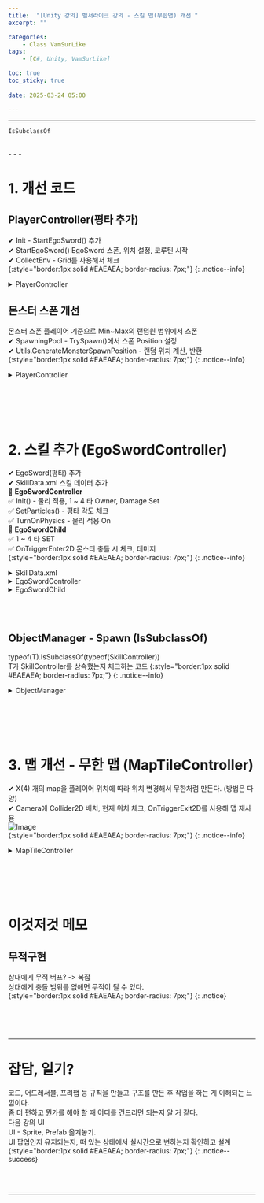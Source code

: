 ```yaml
---
title:  "[Unity 강의] 뱀서라이크 강의 - 스킬 맵(무한맵) 개선 "
excerpt: ""

categories:
    - Class VamSurLike
tags:
    - [C#, Unity, VamSurLike]

toc: true
toc_sticky: true
 
date: 2025-03-24 05:00

---
```

- - -

`IsSubclassOf` 

<br>
- - - 

<!--&nbsp;🔹 ✔ ✅  -->


# 1. 개선 코드  

## PlayerController(평타 추가)
✔ Init - StartEgoSword() 추가  
✔ StartEgoSword() EgoSword 스폰, 위치 설정, 코루틴 시작  
✔ CollectEnv - Grid를 사용해서 체크  
{:style="border:1px solid #EAEAEA; border-radius: 7px;"}
{: .notice--info}  

<details>
<summary>PlayerController</summary>
<div class="notice--primary" markdown="1"> 

```c# 
public class PlayerController : CreatureController
{
    public override bool Init()
    {
        if (base.Init() == false)
            return false;
        _speed = 5.0f;

        Managers.Game.OnMoveDirChanged += HandleOnMoveDirChanged;

        StartProjectile();
        StartEgoSword();

        return true;
    }

    void CollectEnv() 
    {
        float sqrCollectDis = EnvCollectDist * EnvCollectDist;

        var findGems = GameObject.Find("@Grid").GetComponent<GridController>().GatherObjects(transform.position, EnvCollectDist + 0.4f);

        foreach (var go in findGems)
        {
            GemController gem = go.GetComponent<GemController>();

            Vector3 dir = gem.transform.position - transform.position;
            if (dir.sqrMagnitude <= EnvCollectDist)
            {
                Managers.Game.Gem += 1;
                Managers.Object.Despawn(gem);
            }   
        }
    }

    #region EgoSword

    EgoSwordController _egoSword;
    void StartEgoSword() 
    {
        if (_egoSword.IsValid())
            return;

        _egoSword = Managers.Object.Spawn<EgoSwordController>(_indicator.position, SkillID.EGO_SWORD_ID);
        _egoSword.transform.SetParent(_indicator);

        _egoSword.ActivateSkill();
    }

    #endregion
}
```
</div>
</details>

## 몬스터 스폰 개선 
몬스터 스폰 플레이어 기준으로 Min~Max의 랜덤원 범위에서 스폰  
✔ SpawningPool - TrySpawn()에서 스폰 Position 설정   
✔ Utils.GenerateMonsterSpawnPosition - 랜덤 위치 계산, 반환  
{:style="border:1px solid #EAEAEA; border-radius: 7px;"}
{: .notice--info}  

<details>
<summary>PlayerController</summary>
<div class="notice--primary" markdown="1"> 

```c# 
public class SpawningPool : MonoBehaviour
{
    private void TrySpawn()
    {
        int monsterCount = Managers.Object.Monster.Count;
        if (monsterCount > _maxMonsterCount)
            return;

        Vector3 randPos = Utils.GenerateMonsterSpawnPosition(Managers.Game.Player.transform.position,10,15);
        MonsterController mc = Managers.Object.Spawn<MonsterController>(randPos,Random.Range(0, 2));
    }
}

public class Utils
{
    public static Vector2 GenerateMonsterSpawnPosition(Vector2 characterPosition, float minDistance = 10.0f, float maxDistance = 20.0f) 
    {
        float angle = Random.Range(0, 360) * Mathf.Deg2Rad;

        float distance = Random.Range(minDistance, maxDistance);

        float xDist = MathF.Cos(angle) * distance;
        float yDist = MathF.Sin(angle) * distance;

        Vector2 spawnPosition = characterPosition + new Vector2(xDist, yDist);

        return spawnPosition;
    }
}
```
</div>
</details>

<br><bR><br><bR>

# 2. 스킬 추가 (EgoSwordController)
✔ EgoSword(평타) 추가  
✔ SkillData.xml 스킬 데이터 추가  
🔹 **EgoSwordController**  
✅ Init() - 물리 적용, 1 ~ 4 타 Owner, Damage Set  
✅ SetParticles() - 평타 각도 체크   
✅ TurnOnPhysics - 물리 적용 On   
🔹 **EgoSwordChild**  
✅ 1 ~ 4 타 SET  
✅ OnTriggerEnter2D 몬스터 충돌 시 체크, 데미지  
{:style="border:1px solid #EAEAEA; border-radius: 7px;"}
{: .notice--info}  

<details>
<summary>SkillData.xml</summary>
<div class="notice--primary" markdown="1"> 

```xml
<?xml version="1.0" encoding="utf-8"?>
<SkillDatas>
  <SkillData templateID="1" name="화염구" type="Projectile" prefab="FireProjectile.prefab" damage="1000" speed="2" >
  </SkillData>
  <SkillData templateID="10" name="평타" type="Melee" prefab="EgoSword.prefab" damage="1000">
  </SkillData>
</SkillDatas>
```
</div>
</details>

<details>
<summary>EgoSwordController</summary>
<div class="notice--primary" markdown="1"> 

```c#

public class EgoSwordController : SkillController
{
    [SerializeField]
    ParticleSystem[] _swingParticles;

    protected enum SwingType 
    {
        First,
        Second,
        Third,
        Fourth
    }

    //✅ Init() - 물리 적용, 1~4타 Owner, Damage Set  
    public override bool Init()
    {
        base.Init();

        // Active 되기 전까지 콜라이더 물리 적용 x
        for (int i = 0; i < _swingParticles.Length; i++)
            _swingParticles[i].GetComponent<Rigidbody2D>().simulated = false;

        for (int i = 0; i < _swingParticles.Length; i++)
            _swingParticles[i].gameObject.GetOrAddComponent<EgoSwordChild>().SetInfo(Managers.Object.Player, 100);
        return true;
    }

    public void ActivateSkill() 
    {
        StartCoroutine(CoSwingSword());
    }


    float CoolTime = 2.0f;
    IEnumerator CoSwingSword() 
    {
        while (true)
        {
            yield return new WaitForSeconds(CoolTime);

            SetParticles(SwingType.First);                  // 스킬 각도 세팅
            _swingParticles[(int)SwingType.First].Play();   // 파티클 플레이
            TurnOnPhysics(SwingType.First, true);           // 물리 적용
            yield return new WaitForSeconds(_swingParticles[(int)SwingType.First].main.duration); //파티클 실행 시간
            TurnOnPhysics(SwingType.First, false);

            SetParticles(SwingType.Second);
            _swingParticles[(int)SwingType.Second].Play();
            TurnOnPhysics(SwingType.Second, true);
            yield return new WaitForSeconds(_swingParticles[(int)SwingType.Second].main.duration); 
            TurnOnPhysics(SwingType.Second, false);

            SetParticles(SwingType.Third);
            _swingParticles[(int)SwingType.Third].Play();
            TurnOnPhysics(SwingType.Third, true);
            yield return new WaitForSeconds(_swingParticles[(int)SwingType.Third].main.duration); 
            TurnOnPhysics(SwingType.Third, false);

            SetParticles(SwingType.Fourth);
            _swingParticles[(int)SwingType.Fourth].Play();
            TurnOnPhysics(SwingType.Fourth, true);
            yield return new WaitForSeconds(_swingParticles[(int)SwingType.Fourth].main.duration); 
            TurnOnPhysics(SwingType.Fourth, false);
        }
        
    }

    private void SetParticles(SwingType swingtype) // 각도 틀어주기
    {
        float z = transform.parent.transform.eulerAngles.z;
        float radian = (Mathf.PI / 180) * z * -1;

        var main = _swingParticles[(int)swingtype].main;
        main.startRotation = radian;
    }

    private void TurnOnPhysics(SwingType swingtype, bool simulated) //물리적용
    {
        for (int i = 0; i < _swingParticles.Length; i++)
            _swingParticles[i].GetComponent<Rigidbody2D>().simulated = false;

        _swingParticles[(int)swingtype].GetComponent<Rigidbody2D>().simulated = simulated;
    }
}
```
</div>
</details>

<details>
<summary>EgoSwordChild</summary>
<div class="notice--primary" markdown="1"> 

```c#
public class EgoSwordChild : MonoBehaviour
{
    BaseController _owner;
    int _damage;

    public void SetInfo(BaseController owner, int damage) // 스킬 요소 세팅
    {
        _owner = owner;
        _damage = damage;
    }
    private void OnTriggerEnter2D(Collider2D collision)
    {
        MonsterController mc = collision.transform.GetComponent<MonsterController>();
        if (mc.IsValid() == false)
            return;

        mc.OnDamaged(_owner,_damage);
    }
}

```
</div>
</details>

<br><br>

## ObjectManager - Spawn (IsSubclassOf)
typeof(T).IsSubclassOf(typeof(SkillController))  
T가 SkillController를 상속했는지 체크하는 코드
{:style="border:1px solid #EAEAEA; border-radius: 7px;"}
{: .notice--info}  

<details>
<summary>ObjectManager</summary>
<div class="notice--primary" markdown="1"> 

```c#
public class ObjectManager 
{
    public T Spawn<T>(Vector3 position, int  templateID =0) where T : BaseController 
    {
        System.Type type = typeof(T);

        else if (typeof(T).IsSubclassOf(typeof(SkillController)))
        {
            if (Managers.Data.SkillDic.TryGetValue(templateID,out Data.SkillData skillData)==false)
            {
                Debug.LogError($"ObjectManager Spawn Skill Failed{templateID}");
                return null;
            }
            GameObject go = Managers.Resource.Instantiate(SkillPrefabsName.EgoSword, pooling: true);
            go.transform.position = position;

            T t = go.GetComponent<T>();
            
            t.Init();

            return t;
        }
        return null;
    }
}
```
</div>
</details>

<br><bR><br><bR>

# 3. 맵 개선 - 무한 맵 (MapTileController)
✔ X(4) 개의 map을 플레이어 위치에 따라 위치 변경해서 무한처럼 만든다. (방법은 다양)  
✔ Camera에 Collider2D 배치, 현재 위치 체크, OnTriggerExit2D를 사용해 맵 재사용  
![Image](https://github.com/user-attachments/assets/a61b195b-9bb5-40e6-9f31-613c821d371e)  
{:style="border:1px solid #EAEAEA; border-radius: 7px;"}
{: .notice--info}  


<details>
<summary>MapTileController</summary>
<div class="notice--primary" markdown="1"> 

```c#
public class MapTileController : MonoBehaviour
{
    private void OnTriggerExit2D(Collider2D collision)
    {
        Camera camera = collision.gameObject.GetComponent<Camera>();
        if (camera == null)
            return;

        Vector3 dir = camera.transform.position - transform.position;

        float dirX = dir.x < 0 ? -1 : 1;
        float dirY = dir.y < 0 ? -1 : 1;

        if (Mathf.Abs(dir.x) > Mathf.Abs(dir.y))
            transform.Translate(Vector3.right * dirX * 200);
        else
            transform.Translate(Vector3.up * dirY * 200);
    }
}
```
</div>
</details>

<br><br><br><br>

# 이것저것 메모

## 무적구현
상대에게 무적 버프? -> 복잡  
상대에게 충돌 범위를 없애면 무적이 될 수 있다.  
{:style="border:1px solid #EAEAEA; border-radius: 7px;"}
{: .notice} 


<br><br><br>
- - - 

# 잡담, 일기?
코드, 어드레서블, 프리팹 등 규칙을 만들고 구조를 만든 후 작업을 하는 게 이해되는 느낌이다.  
좀 더 편하고 뭔가를 해야 할 때 어디를 건드리면 되는지 알 거 같다.  
다음 강의 UI  
UI - Sprite, Prefab 옮겨놓기.  
UI 팝업인지 유지되는지, 떠 있는 상태에서 실시간으로 변하는지 확인하고 설계  
{:style="border:1px solid #EAEAEA; border-radius: 7px;"}
{: .notice--success}  


<br><br>
- - -